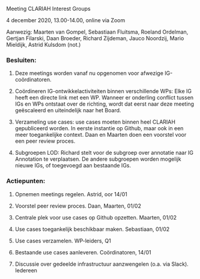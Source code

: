 Meeting CLARIAH Interest Groups

4 december 2020, 13.00-14.00, online via Zoom

Aanwezig: Maarten van Gompel, Sebastiaan Fluitsma, Roeland Ordelman, Gertjan Filarski, Daan Broeder, Richard Zijdeman, Jauco Noordzij, Mario Mieldijk, Astrid Kulsdom (not.)

### Besluiten:

1. Deze meetings worden vanaf nu opgenomen voor afwezige IG-coördinatoren.

2. Coördineren IG-ontwikkelactiviteiten binnen verschillende WPs: Elke IG heeft een directe link met een WP. Wanneer er onderling conflict tussen IGs en WPs ontstaat over de richting, wordt dat eerst naar deze meeting geëscaleerd en uiteindelijk naar het Board.  

3. Verzameling use cases: use cases moeten binnen heel CLARIAH gepubliceerd worden. In eerste instantie op Github, maar ook in een meer toegankelijke context. Daan en Maarten doen een voorstel voor een peer review proces. 

4. Subgroepen LOD: Richard stelt voor de subgroep over annotatie naar IG Annotation te verplaatsen. De andere subgroepen worden mogelijk nieuwe IGs, of toegevoegd aan bestaande IGs.

### Actiepunten:

1. Opnemen meetings regelen. Astrid, oor 14/01

2. Voorstel peer review proces. Daan, Maarten, 01/02

3. Centrale plek voor use cases op Github opzetten. Maarten, 01/02

4. Use cases toegankelijk beschikbaar maken. Sebastiaan, 01/02

5. Use cases verzamelen. WP-leiders, Q1

6. Bestaande use cases aanleveren. Coördinatoren, 14/01

7. Discussie over gedeelde infrastructuur aanzwengelen (o.a. via Slack). Iedereen



















